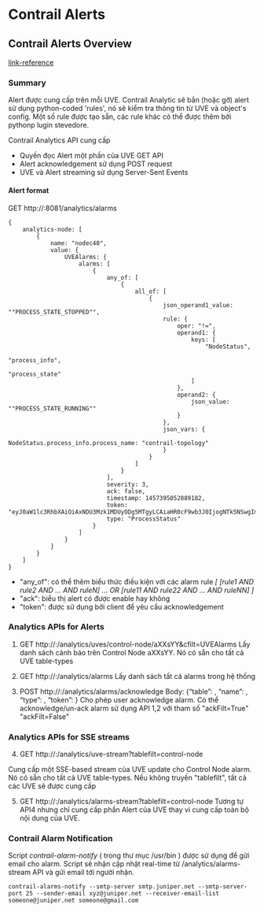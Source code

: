 # Contrail Alerts

## Contrail Alerts Overview

[link-reference](https://github.com/Juniper/contrail-controller/wiki/Contrail-Alerts-Overview)

### Summary

Alert được cung cấp trên mỗi UVE. Contrail Analytic sẽ bắn (hoặc gỡ) alert sử dụng python-coded 'rules', nó sẽ kiểm tra thông tin từ UVE và object's config. Một số rule được tạo sẵn, các rule khác có thể được thêm bởi pythonp lugin stevedore.

Contrail Analytics API cung cấp 
- Quyền đọc Alert một phần của UVE GET API
- Alert acknowledgement sử dụng POST request
- UVE và Alert streaming sử dụng Server-Sent Events 

#### Alert format 

GET http://<analytics-ip>:8081/analytics/alarms

```
{
    analytics-node: [
        {
            name: "nodec40",
            value: {
                UVEAlarms: {
                    alarms: [
                        {
                            any_of: [
                                {
                                    all_of: [
                                        {
                                            json_operand1_value: ""PROCESS_STATE_STOPPED"",
                                            rule: {
                                                oper: "!=",
                                                operand1: {
                                                    keys: [
                                                        "NodeStatus",
                                                        "process_info",
                                                        "process_state"
                                                    ]
                                                },
                                                operand2: {
                                                    json_value: ""PROCESS_STATE_RUNNING""
                                                }
                                            },
                                            json_vars: {
                                                NodeStatus.process_info.process_name: "contrail-topology"
                                            }
                                        }
                                    ]
                                }
                            ],
                            severity: 3,
                            ack: false,
                            timestamp: 1457395052889182,
                            token: "eyJ0aW1lc3RhbXAiOiAxNDU3Mzk1MDUyODg5MTgyLCAiaHR0cF9wb3J0IjogNTk5NSwgImhvc3RfaXAiOiAiMTAuMjA0LjIxNy4yNCJ9",
                            type: "ProcessStatus"
                        }
                    ]
                }
            }
        }
    ]
}
``` 
- "any_of": có thể thêm biểu thức điều kiện với các alarm rule 
*[ [rule1 AND rule2 AND ... AND ruleN] ... OR [rule11 AND rule22 AND ... AND ruleNN] ]*
- "ack": biểu thị alert có được enable hay không
- "token": được sử dụng bởi client để yêu cầu acknowledgement

### Analytics APIs for Alerts

1. GET http://<analytics-ip>:<rest-api-port>/analytics/uves/control-node/aXXsYY&cfilt=UVEAlarms
Lấy danh sách cảnh báo trên Control Node aXXsYY. Nó có sẵn cho tất cả UVE table-types

2. GET http://<analytics-ip>:<rest-api-port>/analytics/alarms
Lấy danh sách tất cả alarms trong hệ thống  

3. POST http://<analytics-ip>:<rest-api-port>/analytics/alarms/acknowledge
Body: {“table”: <object-type>, “name”: <key>, “type”: <alarm type>, “token”: <token>} 
Cho phép user acknowledge alarm. Có thể acknowledge/un-ack alarm sử dụng API 1,2 với tham số "ackFilt=True" "ackFilt=False"

### Analytics APIs for SSE streams 

4. GET http://<analytics-ip>:<rest-api-port>/analytics/uve-stream?tablefilt=control-node

Cung cấp một SSE-based stream của UVE update cho Control Node alarm. Nó có sẵn cho tất cả UVE table-types. Nếu không truyền "tablefilt", tất cả các UVE sẽ được cung cấp

5. GET http://<analytics-ip>:<rest-api-port>/analytics/alarms-stream?tablefilt=control-node
Tương tự API4 nhưng chỉ cung cấp phần Alert của UVE thay vì cung cấp toàn bộ nội dung của UVE.

### Contrail Alarm Notification

Script *contrail-alarm-notify* ( trong thư mục /usr/bin ) được sử dụng để gửi email cho alarm. Script sẽ nhận cập nhật real-time từ /analytics/alarms-stream API và gửi email tới người nhận. 

```
contrail-alarms-notify --smtp-server smtp.juniper.net --smtp-server-port 25 --sender-email xyz@juniper.net --receiver-email-list someone@juniper.net someone@gmail.com
```

